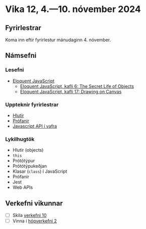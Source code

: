 # Vika 12, 4.—10. nóvember 2024

## Fyrirlestrar

Koma inn eftir fyrirlestur mánudaginn 4. nóvember.

## Námsefni

### Lesefni

- [Eloquent JavaScript](https://eloquentjavascript.net/)
  - [Eloquent JavaScript, kafli 6: The Secret Life of Objects](https://eloquentjavascript.net/06_object.html)
  - [Eloquent JavaScript, kafli 17: Drawing on Canvas](https://eloquentjavascript.net/17_canvas.html)

### Uppteknir fyrirlestrar

- [Hlutir](../namsefni/38.objects/)
- [Prófanir](../namsefni/39.testing/)
- [Javascript API í vafra](../namsefni/40.html5/)

### Lykilhugtök

- Hlutir (objects)
- `this`
- Prótótýpur
- Prótótýpukeðjan
- Klasar (`class`) í JavaScript
- Prófanir
- Jest
- Web APIs

## Verkefni vikunnar

- [ ] Skila [verkefni 10](https://github.com/vefforritun/vef1-2024-v10)
- [ ] Vinna í [hópverkefni 2](https://github.com/vefforritun/vef1-2024-h2)
